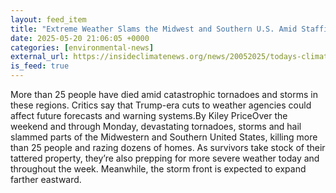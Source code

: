 ```yaml
---
layout: feed_item
title: "Extreme Weather Slams the Midwest and Southern U.S. Amid Staffing Shortages at the National Weather Service"
date: 2025-05-20 21:06:05 +0000
categories: [environmental-news]
external_url: https://insideclimatenews.org/news/20052025/todays-climate-extreme-weather-tornadoes-storm-midwest-south-trump-weather-service/
is_feed: true
---
```


More than 25 people have died amid catastrophic tornadoes and storms in these regions. Critics say that Trump-era cuts to weather agencies could affect future forecasts and warning systems.By Kiley PriceOver the weekend and through Monday, devastating tornadoes, storms and hail slammed parts of the Midwestern and Southern United States, killing more than 25 people and razing dozens of homes. As survivors take stock of their tattered property, they’re also prepping for more severe weather today and throughout the week. Meanwhile, the storm front is expected to expand farther eastward.
